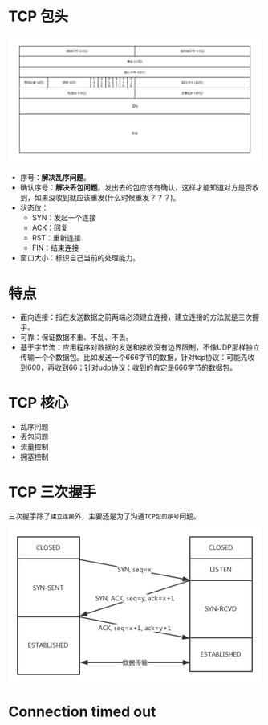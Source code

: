 # TCP 包头
![](tcp01.png)

- 序号：**解决乱序问题**。 
- 确认序号：**解决丢包问题**。发出去的包应该有确认，这样才能知道对方是否收到，如果没收到就应该重发(什么时候重发？？？)。 
- 状态位：
  - SYN：发起一个连接
  - ACK：回复
  - RST：重新连接
  - FIN：结束连接
- 窗口大小：标识自己当前的处理能力。

# 特点
- 面向连接：指在发送数据之前两端必须建立连接，建立连接的方法就是三次握手。
- 可靠：保证数据不重、不乱、不丢。
- 基于字节流：应用程序对数据的发送和接收没有边界限制，不像UDP那样独立传输一个个数据包。比如发送一个666字节的数据，针对tcp协议：可能先收到600，再收到66；针对udp协议：收到的肯定是666字节的数据包。

# TCP 核心
- 乱序问题
- 丢包问题
- 流量控制
- 拥塞控制

# TCP 三次握手
三次握手除了`建立连接`外，主要还是为了沟通`TCP包的序号`问题。

![](tcp02.png)


# Connection timed out


